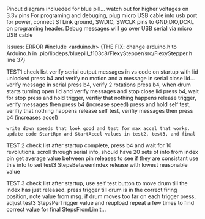 Pinout diagram inclueded for blue pill... watch out for higher voltages on 3.3v pins
For programing and debuging, plug micro USB cable into usb port for power, connect STLink ground, SWDIO, SWCLK pins to GND,DIO,DCKL on programing header. Debug messages will go over USB serial via micro USB cable


Issues:
ERROR #include <arduino.h> {THE FIX: change arduino.h to Arduino.h in .pio/libdeps/bluepill_f103c8/FlexyStepper/src/FlexyStepper.h line 37}


TEST1 check list
    verify serial output messages in vs code on startup
    with lid unlocked press b4 and verify no motion and a message in serial
    close lid... verify message in serial
    press b4, verify 2 rotations
    press b4, when drum starts turning open lid and verify messages and stop
    close lid
    press b4, wait for stop
    press and hold trigger, verifiy that nothing happens
    release trigger, verify messages then press b4 (increase speed)
    press and hold self test, verifiy that nothing happens
    release self test, verifiy messages then press b4 (increases accel)

    write down speeds that look good and test for max accel that works.
    update code StartRpm and StartAccel values in test2, test3, and final

TEST 2 check list
    after startup complete, press b4 and wait for 10 revolutions.
    scroll through serial info, should have 20 sets of info from index pin
    get average value between pin releases to see if they are consistant
    use this info to set test3 StepsBetweenIndex release with lowest reasonable value

TEST 3 check list
    after startup, use self test button to move drum till the index has just released.
    press trigger till drum is in the correct firing position, note value from msg.
    if drum moves too far on each trigger press, adjust test3 StepsPerTrigger value and reupload
    repeat a few times to find correct value for final StepsFromLimit...
